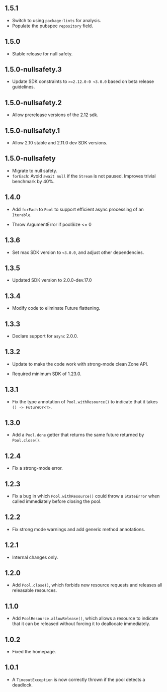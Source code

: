 ## 1.5.1

* Switch to using `package:lints` for analysis.
* Populate the pubspec `repository` field.

## 1.5.0

* Stable release for null safety.

## 1.5.0-nullsafety.3

* Update SDK constraints to `>=2.12.0-0 <3.0.0` based on beta release
  guidelines.

## 1.5.0-nullsafety.2

* Allow prerelease versions of the 2.12 sdk.

## 1.5.0-nullsafety.1

* Allow 2.10 stable and 2.11.0 dev SDK versions.

## 1.5.0-nullsafety

* Migrate to null safety.
* `forEach`: Avoid `await null` if the `Stream` is not paused.
  Improves trivial benchmark by 40%.

## 1.4.0

* Add `forEach` to `Pool` to support efficient async processing of an
  `Iterable`.

* Throw ArgumentError if poolSize <= 0

## 1.3.6

* Set max SDK version to `<3.0.0`, and adjust other dependencies.

## 1.3.5

- Updated SDK version to 2.0.0-dev.17.0

## 1.3.4

* Modify code to eliminate Future flattening.

## 1.3.3

* Declare support for `async` 2.0.0.

## 1.3.2

* Update to make the code work with strong-mode clean Zone API.

* Required minimum SDK of 1.23.0.

## 1.3.1

* Fix the type annotation of `Pool.withResource()` to indicate that it takes
  `() -> FutureOr<T>`.

## 1.3.0

* Add a `Pool.done` getter that returns the same future returned by
  `Pool.close()`.

## 1.2.4

* Fix a strong-mode error.

## 1.2.3

* Fix a bug in which `Pool.withResource()` could throw a `StateError` when
  called immediately before closing the pool.

## 1.2.2

* Fix strong mode warnings and add generic method annotations.

## 1.2.1

* Internal changes only.

## 1.2.0

* Add `Pool.close()`, which forbids new resource requests and releases all
  releasable resources.

## 1.1.0

* Add `PoolResource.allowRelease()`, which allows a resource to indicate that it
  can be released without forcing it to deallocate immediately.

## 1.0.2

* Fixed the homepage.

## 1.0.1

* A `TimeoutException` is now correctly thrown if the pool detects a deadlock.
